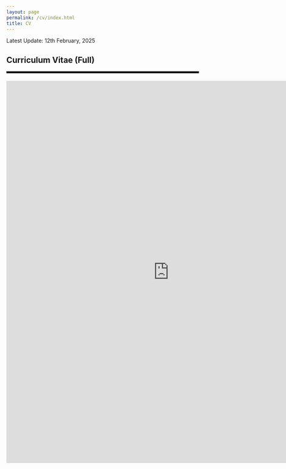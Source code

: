 ```yaml
---
layout: page
permalink: /cv/index.html
title: CV
---
```


Latest Update: 12th February, 2025



## Curriculum Vitae (Full)
<div style="border-top: 5px solid black;"></div>
<div style="height: 20px;"></div>
<center><embed src="https://chunyangzhang.com/file/CV-ChunyangZhang-UNSW.pdf" width="850" height="1000"></center>